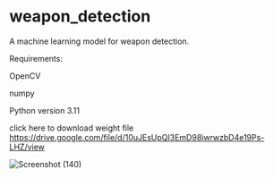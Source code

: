 # weapon_detection

A machine learning model for weapon detection.

Requirements:

OpenCV

numpy

Python version 3.11

click here to download weight file
https://drive.google.com/file/d/10uJEsUpQI3EmD98iwrwzbD4e19Ps-LHZ/view

![Screenshot (140)](https://github.com/user-attachments/assets/617cba6a-cc43-47e8-865e-90e401067b4b)
